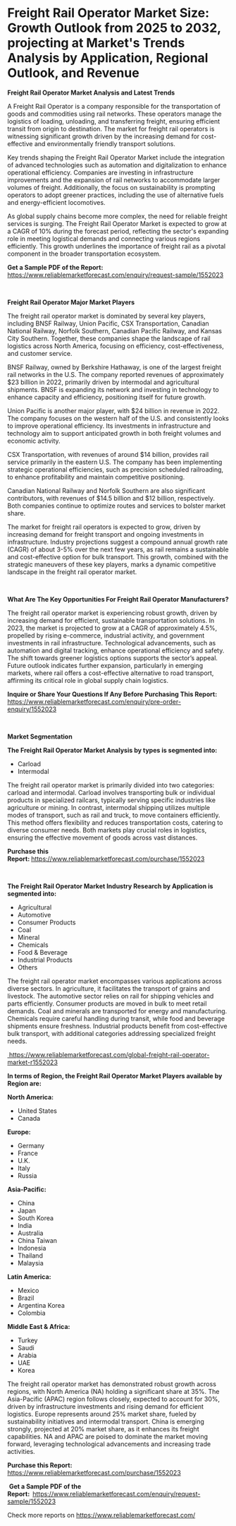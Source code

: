 <p><h1>Freight Rail Operator Market Size: Growth Outlook from 2025 to 2032, projecting at Market's Trends Analysis by Application, Regional Outlook, and Revenue</h1></p><p><strong>Freight Rail Operator Market Analysis and Latest Trends</strong></p>
<p><p>A Freight Rail Operator is a company responsible for the transportation of goods and commodities using rail networks. These operators manage the logistics of loading, unloading, and transferring freight, ensuring efficient transit from origin to destination. The market for freight rail operators is witnessing significant growth driven by the increasing demand for cost-effective and environmentally friendly transport solutions.</p><p>Key trends shaping the Freight Rail Operator Market include the integration of advanced technologies such as automation and digitalization to enhance operational efficiency. Companies are investing in infrastructure improvements and the expansion of rail networks to accommodate larger volumes of freight. Additionally, the focus on sustainability is prompting operators to adopt greener practices, including the use of alternative fuels and energy-efficient locomotives.</p><p>As global supply chains become more complex, the need for reliable freight services is surging. The Freight Rail Operator Market is expected to grow at a CAGR of 10% during the forecast period, reflecting the sector's expanding role in meeting logistical demands and connecting various regions efficiently. This growth underlines the importance of freight rail as a pivotal component in the broader transportation ecosystem.</p></p>
<p><strong>Get a Sample PDF of the Report:&nbsp;</strong> <a href="https://www.reliablemarketforecast.com/enquiry/request-sample/1552023?utm_campaign=2277&utm_medium=2&utm_source=Github&utm_content=ia&utm_term=11032025&utm_id=freight-rail-operator">https://www.reliablemarketforecast.com/enquiry/request-sample/1552023</a></p>
<p>&nbsp;</p>
<p><strong>Freight Rail Operator Major Market Players</strong></p>
<p><p>The freight rail operator market is dominated by several key players, including BNSF Railway, Union Pacific, CSX Transportation, Canadian National Railway, Norfolk Southern, Canadian Pacific Railway, and Kansas City Southern. Together, these companies shape the landscape of rail logistics across North America, focusing on efficiency, cost-effectiveness, and customer service.</p><p>BNSF Railway, owned by Berkshire Hathaway, is one of the largest freight rail networks in the U.S. The company reported revenues of approximately $23 billion in 2022, primarily driven by intermodal and agricultural shipments. BNSF is expanding its network and investing in technology to enhance capacity and efficiency, positioning itself for future growth.</p><p>Union Pacific is another major player, with $24 billion in revenue in 2022. The company focuses on the western half of the U.S. and consistently looks to improve operational efficiency. Its investments in infrastructure and technology aim to support anticipated growth in both freight volumes and economic activity.</p><p>CSX Transportation, with revenues of around $14 billion, provides rail service primarily in the eastern U.S. The company has been implementing strategic operational efficiencies, such as precision scheduled railroading, to enhance profitability and maintain competitive positioning.</p><p>Canadian National Railway and Norfolk Southern are also significant contributors, with revenues of $14.5 billion and $12 billion, respectively. Both companies continue to optimize routes and services to bolster market share.</p><p>The market for freight rail operators is expected to grow, driven by increasing demand for freight transport and ongoing investments in infrastructure. Industry projections suggest a compound annual growth rate (CAGR) of about 3-5% over the next few years, as rail remains a sustainable and cost-effective option for bulk transport. This growth, combined with the strategic maneuvers of these key players, marks a dynamic competitive landscape in the freight rail operator market.</p></p>
<p>&nbsp;</p>
<p><strong>What Are The Key Opportunities For Freight Rail Operator Manufacturers?</strong></p>
<p><p>The freight rail operator market is experiencing robust growth, driven by increasing demand for efficient, sustainable transportation solutions. In 2023, the market is projected to grow at a CAGR of approximately 4.5%, propelled by rising e-commerce, industrial activity, and government investments in rail infrastructure. Technological advancements, such as automation and digital tracking, enhance operational efficiency and safety. The shift towards greener logistics options supports the sector’s appeal. Future outlook indicates further expansion, particularly in emerging markets, where rail offers a cost-effective alternative to road transport, affirming its critical role in global supply chain logistics.</p></p>
<p><strong>Inquire or Share Your Questions If Any Before Purchasing This Report:</strong> <a href="https://www.reliablemarketforecast.com/enquiry/pre-order-enquiry/1552023?utm_campaign=2277&utm_medium=2&utm_source=Github&utm_content=ia&utm_term=11032025&utm_id=freight-rail-operator">https://www.reliablemarketforecast.com/enquiry/pre-order-enquiry/1552023</a></p>
<p>&nbsp;</p>
<p><strong>Market Segmentation</strong></p>
<p><strong>The Freight Rail Operator Market Analysis by types is segmented into:</strong></p>
<p><ul><li>Carload</li><li>Intermodal</li></ul></p>
<p><p>The freight rail operator market is primarily divided into two categories: carload and intermodal. Carload involves transporting bulk or individual products in specialized railcars, typically serving specific industries like agriculture or mining. In contrast, intermodal shipping utilizes multiple modes of transport, such as rail and truck, to move containers efficiently. This method offers flexibility and reduces transportation costs, catering to diverse consumer needs. Both markets play crucial roles in logistics, ensuring the effective movement of goods across vast distances.</p></p>
<p><strong>Purchase this Report:&nbsp;</strong><a href="https://www.reliablemarketforecast.com/purchase/1552023?utm_campaign=2277&utm_medium=2&utm_source=Github&utm_content=ia&utm_term=11032025&utm_id=freight-rail-operator">https://www.reliablemarketforecast.com/purchase/1552023</a></p>
<p>&nbsp;</p>
<p><strong>The Freight Rail Operator Market Industry Research by Application is segmented into:</strong></p>
<p><ul><li>Agricultural</li><li>Automotive</li><li>Consumer Products</li><li>Coal</li><li>Mineral</li><li>Chemicals</li><li>Food & Beverage</li><li>Industrial Products</li><li>Others</li></ul></p>
<p><p>The freight rail operator market encompasses various applications across diverse sectors. In agriculture, it facilitates the transport of grains and livestock. The automotive sector relies on rail for shipping vehicles and parts efficiently. Consumer products are moved in bulk to meet retail demands. Coal and minerals are transported for energy and manufacturing. Chemicals require careful handling during transit, while food and beverage shipments ensure freshness. Industrial products benefit from cost-effective bulk transport, with additional categories addressing specialized freight needs.</p></p>
<p><a href="https://www.reliablemarketforecast.com/global-freight-rail-operator-market-r1552023?utm_campaign=2277&utm_medium=2&utm_source=Github&utm_content=ia&utm_term=11032025&utm_id=freight-rail-operator">&nbsp;https://www.reliablemarketforecast.com/global-freight-rail-operator-market-r1552023</a></p>
<p><strong>In terms of Region, the Freight Rail Operator Market Players available by Region are:</strong></p>
<p>
    <p> <strong> North America: </strong>
        <ul>
            <li>United States</li>
            <li>Canada</li>
        </ul>
        </p> 
    <p> <strong> Europe: </strong>
        <ul>
            <li>Germany</li>
            <li>France</li>
            <li>U.K.</li>
            <li>Italy</li>
            <li>Russia</li>
        </ul>
        </p> 
    <p> <strong> Asia-Pacific: </strong>
        <ul>
            <li>China</li>
            <li>Japan</li>
            <li>South Korea</li>
            <li>India</li>
            <li>Australia</li>
            <li>China Taiwan</li>
            <li>Indonesia</li>
            <li>Thailand</li>
            <li>Malaysia</li>
        </ul>
        </p> 
    <p> <strong> Latin America: </strong>
        <ul>
            <li>Mexico</li>
            <li>Brazil</li>
            <li>Argentina Korea</li>
            <li>Colombia</li>
        </ul>
        </p> 
    <p> <strong> Middle East & Africa: </strong>
        <ul>
            <li>Turkey</li>
            <li>Saudi</li>
            <li>Arabia</li>
            <li>UAE</li>
            <li>Korea</li>
        </ul>
    </p>
    </p>
<p><p>The freight rail operator market has demonstrated robust growth across regions, with North America (NA) holding a significant share at 35%. The Asia-Pacific (APAC) region follows closely, expected to account for 30%, driven by infrastructure investments and rising demand for efficient logistics. Europe represents around 25% market share, fueled by sustainability initiatives and intermodal transport. China is emerging strongly, projected at 20% market share, as it enhances its freight capabilities. NA and APAC are poised to dominate the market moving forward, leveraging technological advancements and increasing trade activities.</p></p>
<p><strong>Purchase this Report: </strong><a href="https://www.reliablemarketforecast.com/purchase/1552023?utm_campaign=2277&utm_medium=2&utm_source=Github&utm_content=ia&utm_term=11032025&utm_id=freight-rail-operator">https://www.reliablemarketforecast.com/purchase/1552023</a></p>
<p>&nbsp;<strong>Get a Sample PDF of the Report:&nbsp;&nbsp;</strong><a href="https://www.reliablemarketforecast.com/enquiry/request-sample/1552023?utm_campaign=2277&utm_medium=2&utm_source=Github&utm_content=ia&utm_term=11032025&utm_id=freight-rail-operator">https://www.reliablemarketforecast.com/enquiry/request-sample/1552023</a></p>
<p><strong></strong></p>
<p>Check more reports on <a href="https://www.reliablemarketforecast.com/?utm_campaign=2277&utm_medium=2&utm_source=Github&utm_content=ia&utm_term=11032025&utm_id=freight-rail-operator">https://www.reliablemarketforecast.com/</a></p>